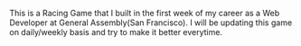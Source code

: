 This is a Racing Game that I built in the first week of my career as a Web Developer at General Assembly(San Francisco). 
I will be updating this game on daily/weekly basis and try to make it better everytime.